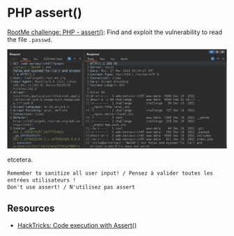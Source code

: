 # PHP assert()

[RootMe challenge: PHP - assert()](https://www.root-me.org/fr/Challenges/Web-Serveur/PHP-assert): Find and exploit the vulnerability to read the file `.passwd`.

![PHP assert()](../../_static/images/rootme-php1.png)

etcetera.

```text
Remember to sanitize all user input! / Pensez à valider toutes les entrées utilisateurs !
Don't use assert! / N'utilisez pas assert 
```

## Resources

* [HackTricks: Code execution with Assert()](https://book.hacktricks.xyz/network-services-pentesting/pentesting-web/php-tricks-esp#code-execution-with-assert)
